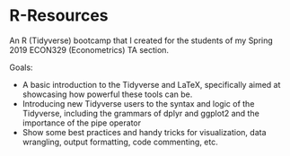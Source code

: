 # R-Resources

An R (Tidyverse) bootcamp that I created for the students of my Spring 2019 ECON329 (Econometrics) TA section. 

Goals: 

- A basic introduction to the Tidyverse and LaTeX, specifically aimed at showcasing how powerful these tools can be.
- Introducing new Tidyverse users to the syntax and logic of the Tidyverse, including the grammars of dplyr and ggplot2 and the importance of the pipe operator
- Show some best practices and handy tricks for visualization, data wrangling, output formatting, code commenting, etc.
